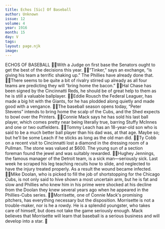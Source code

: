 ```yaml
---
title: Echos [Sic] Of Baseball
author: Unknown
issue: 12
volume: 4
year: 1916
month: 15
day: V
tags:
layout: page.njk
image:
---
```

ECHOS OF BASEBALL With a Judge on first base the Senators ought to get the best of the decisions this year. “Tinker,” says an exchange, “is giving his team a terrific shaking up.” The Phillies have already done that. There seems to be quite a bit of rivalry stirred up already as all four teams are predicting they will “bring home the bacon.” Hal Chase has been signed by the Cincinnatti Reds, he should be of great help to them as he is still a valuable ballplayer. Eddie Rousch the Federal Leaguer, has made a big hit with the Giants, for he has plodded along quietly and made good with a vengance. The baseball season opens today, “Peter Stevens” intends to bring home the scalp of the Cubs, and the Shed expects to bowl over the Printers. Connie Mack says he has sold his last ball player, which comes pretty near being literally true, barring Stuffy McInnes and one or two outfielders. Tommy Leach has an 18-year-old son who is said to be a much better ball player than his dad was, at that age. Maybe so; but he'll be some Leach if he sticks as long as the old man did. Ty Cobb on a recent visit to Cincinnatti lost a diamond in the dressing room of a Pullman. The stone was valued at $600. The young sun of a section foreman found the jewel and was suitably rewarded. Hughey Jennings, the famous manager of the Detroit team, is a sick man—seriously sick. Last week he scraped his leg teaching recuits how to slide, and neglected to have the injury treated properly. As a result the wound became infected. Mike Doolan, who is picked to fill the job of shortstopping for the Chicago Cubs, is not only said to hive shown a most uncertain arm, but he is fat and slow and Phillies who knew him in his prime were shocked at his decline from the Doolan they knew several years ago when he appeared in the Phillies-Cubs series. Morrisette, one of Connie Mack's promising pitchers, has everything necessary but the disposition. Morrisette is not a trouble-maker, nor is he a rowdy. He is a splendid youngster, who takes care of himself, but does not take the game seriously enough. Mack believes that Morrisette will learn that baseball is a serious business and will develop into a star. 
